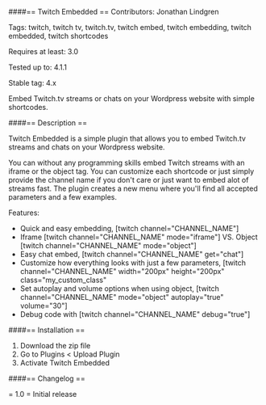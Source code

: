 ####== Twitch Embedded ==
Contributors: Jonathan Lindgren

Tags: twitch, twitch tv, twitch.tv, twitch embed, twitch embedding, twitch embedded, twitch shortcodes

Requires at least: 3.0

Tested up to: 4.1.1

Stable tag: 4.x

Embed Twitch.tv streams or chats on your Wordpress website with simple shortcodes.

####== Description ==

Twitch Embedded is a simple plugin that allows you to embed Twitch.tv streams and chats on your Wordpress website.

You can without any programming skills embed Twitch streams with an iframe or the object tag. You can customize each
shortcode or just simply provide the channel name if you don't care or just want to embed alot of streams fast. The
plugin creates a new menu where you'll find all accepted parameters and a few examples.

Features:

*   Quick and easy embedding, [twitch channel="CHANNEL_NAME"]
*   Iframe [twitch channel="CHANNEL_NAME" mode="iframe"] VS. Object [twitch channel="CHANNEL_NAME" mode="object"]
*   Easy chat embed, [twitch channel="CHANNEL_NAME" get="chat"]
*   Customize how everything looks with just a few parameters, [twitch channel="CHANNEL_NAME" width="200px" height="200px" class="my_custom_class"
*   Set autoplay and volume options when using object, [twitch channel="CHANNEL_NAME" mode="object" autoplay="true" volume="30"]
*   Debug code with [twitch channel="CHANNEL_NAME" debug="true"]

####== Installation ==
1. Download the zip file
2. Go to Plugins < Upload Plugin
3. Activate Twitch Embedded

####== Changelog ==

= 1.0 =
Initial release


